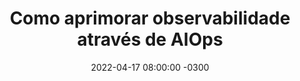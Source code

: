 ---
layout: post 
title:  "Como aprimorar observabilidade através de AIOps"
date:   2022-04-17 08:00:00 -0300
published: true
tag: "Edição #6 - 18.04.2022"
headline: "Como aprimorar observabilidade através de AIOps"
highlight_title: "How To Utilize The Power Of AIOps For Improved Observability"
highlight_url: "https://www.forbes.com/sites/forbestechcouncil/2022/04/07/how-to-utilize-the-power-of-aiops-for-improved-observability/"
highlight_autor: "Serge Lucio"
comentario: |-
    "O artigo da Forbes mistura e repete alguns tópicos bastante conhecidos e amplamente discutidos nos meios de Observability e AIOps. Entretanto, é uma leitura rápida e que vale a pena por duas perspectivas muito particulares:
    
    - A primeira é o reforço na necessidade de incorporar aspectos e/ou métricas de negócios no spectrum de observabilidade.
    - A segunda diz respeito a incorporar a complexidade da internet nos modelos de AIOps.
   
    A segunda perspectiva é muito interessante e não é abordada com frequência na maior parte dos artigos sobre o assunto. O advento de cloud distribuída, EDGE computing, dentro outros modelos, tornou a internet a própria rede corporativa das empresas. Conseguir incorporar a complexidade da internet nos modelos de predição ou inferência das plataformas de AIOps será fundamental para que elas consigam cumprir a promessa de tornarem-se verdadeiros gerenciadores de ferramentas de gerenciamento (MOM - Manager of Managers)."
comentado_por: "Ricardo Coelho de Sousa"
comentado_por_linkedin: "http://www.linkedin.com/in/rcsousa1"
---